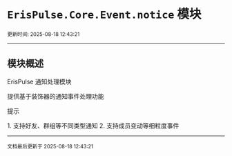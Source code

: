 # `ErisPulse.Core.Event.notice` 模块

<sup>更新时间: 2025-08-18 12:43:21</sup>

---

## 模块概述


ErisPulse 通知处理模块

提供基于装饰器的通知事件处理功能

<div class='admonition tip'><p class='admonition-title'>提示</p><p>1. 支持好友、群组等不同类型通知
2. 支持成员变动等细粒度事件</p></div>

---

<sub>文档最后更新于 2025-08-18 12:43:21</sub>
